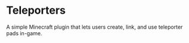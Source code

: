 # Teleporters
A simple Minecraft plugin that lets users create, link, and use teleporter pads in-game.
